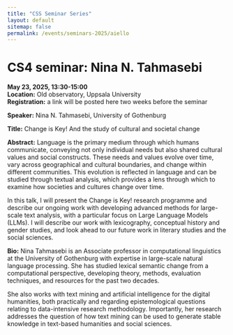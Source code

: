 ```yaml
---
title: "CSS Seminar Series"
layout: default
sitemap: false
permalink: /events/seminars-2025/aiello
---
```


# CS4 seminar: Nina N. Tahmasebi

**May 23, 2025, 13:30-15:00**  
**Location:** Old observatory, Uppsala University  
**Registration:** a link will be posted here two weeks before the seminar

**Speaker:** Nina N. Tahmasebi, University of Gothenburg

**Title:** Change is Key! And the study of cultural and societal change

**Abstract:** Language is the primary medium through which humans communicate, conveying not only individual needs but also shared cultural values and social constructs. These needs and values evolve over time, vary across geographical and cultural boundaries, and change within different communities. This evolution is reflected in language and can be studied through textual analysis, which provides a lens through which to examine how societies and cultures change over time.

In this talk, I will present the Change is Key! research programme and describe our ongoing work with developing  advanced methods for large-scale text analysis,  with a particular focus on Large Language Models (LLMs). I will describe our work with lexicography, conceptual history and gender studies, and look ahead to our future work in literary studies and the social sciences.

**Bio:** Nina Tahmasebi is an Associate professor in computational linguistics at the University of Gothenburg with expertise in large-scale natural language processing. She has studied lexical semantic change from a computational perspective, developing theory, methods, evaluation techniques, and resources for the past two decades.

She also works with text mining and artificial intelligence for the digital humanities, both practically and regarding epistemological questions relating to data-intensive research methodology. Importantly, her research addresses the question of how text mining can be used to generate stable knowledge in text-based humanities and social sciences.
